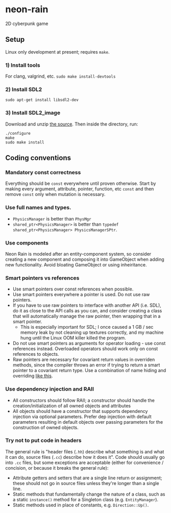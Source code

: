 # neon-rain
2D cyberpunk game

## Setup
Linux only development at present; requires `make`.

### 1) Install tools
For clang, valgrind, etc.
`sudo make install-devtools`

### 2) Install SDL2
`sudo apt-get install libsdl2-dev`

### 3) Install SDL2_image
Download and unzip [the source](https://github.com/libsdl-org/SDL_image/releases/download/release-2.6.2/SDL2_image-2.6.2.zip). Then inside the directory, run:
```
./configure
make
sudo make install
```

## Coding conventions
### Mandatory const correctness
Everything should be `const` everywhere until proven otherwise. Start by making every argument, attribute, pointer, function, etc `const` and then remove `const` only when mutation is necessary.

### Use full names and types. 
- `PhysicsManager` is better than `PhysMgr`
- `shared_ptr<PhysicsManager>` is better than `typedef shared_ptr<PhysicsManager> PhysicsManagerSPtr`.

### Use components 
Neon Rain is modeled after an entity-component system, so consider creating a new component and composing it into GameObject when adding new functionality. Avoid bloating GameObject or using inheiritance. 

### Smart pointers vs references
- Use smart pointers over const references when possible. 
- Use smart pointers everywhere a pointer is used. Do not use raw pointers. 
- If you have to use raw pointers to interface with another API (i.e. SDL), do it as close to the API calls as you can, and consider creating a class that will automatically manage the raw pointer, then wrapping that in a smart pointer. 
    - This is especially important for SDL; I once caused a 1 GB / sec memory leak by not cleaning up textures correctly, and my machine hung until the Linux OOM killer killed the program. 
- Do not use smart pointers as arguments for operator loading - use const references instead. Overloaded operators should work only on const references to objects. 
- Raw pointers are necessary for covariant return values in overriden methods, since the compiler throws an error if trying to return a smart pointer to a covariant return type. Use a combination of name hiding and overriding [like this](https://www.fluentcpp.com/2017/09/12/how-to-return-a-smart-pointer-and-use-covariance/).

### Use dependency injection and RAII
- All constructors should follow RAII; a constructor should handle the creation/initialization of all owned objects and attributes
- All objects should have a constructor that supports dependency injection via optional parameters. Prefer dep injection with default parameters resulting in default objects over passing parameters for the construction of owned objects. 

### Try not to put code in headers
The general rule is "header files (`.hh`) describe what something is and what it can do, source files (`.cc`) describe how it does it". Code should usually go into `.cc` files, but some exceptions are acceptable (either for convenience / concision, or because it breaks the general rule):
- Attribute getters and setters that are a single line return or assignment; these should not go in source files unless they're longer than a single line. 
- Static methods that fundamentally change the nature of a class, such as a static `instance()` method for a Singleton class (e.g. `EntityManager`).
- Static methods used in place of constants, e.g. `Direction::Up()`. 
